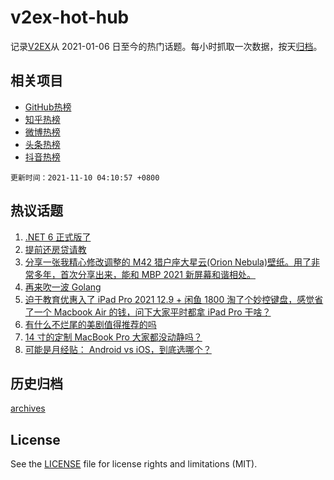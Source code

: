 # v2ex-hot-hub

 记录[V2EX](https://www.v2ex.com/)从 2021-01-06 日至今的热门话题。每小时抓取一次数据，按天[归档](archives)。
 
 ## 相关项目

- [GitHub热榜](https://github.com/lonnyzhang423/github-hot-hub)
- [知乎热榜](https://github.com/lonnyzhang423/zhihu-hot-hub)
- [微博热榜](https://github.com/lonnyzhang423/weibo-hot-hub)
- [头条热榜](https://github.com/lonnyzhang423/toutiao-hot-hub)
- [抖音热榜](https://github.com/lonnyzhang423/douyin-hot-hub)


 `更新时间：2021-11-10 04:10:57 +0800`

## 热议话题

1. [.NET 6 正式版了](https://www.v2ex.com/t/814028)
1. [提前还房贷请教](https://www.v2ex.com/t/814034)
1. [分享一张我精心修改调整的 M42 猎户座大星云(Orion Nebula)壁纸。用了非常多年，首次分享出来，能和 MBP 2021 新屏幕和谐相处。](https://www.v2ex.com/t/814025)
1. [再来吹一波 Golang](https://www.v2ex.com/t/814129)
1. [迫于教育优惠入了 iPad Pro 2021 12.9 + 闲鱼 1800 淘了个妙控键盘，感觉省了一个 Macbook Air 的钱，问下大家平时都拿 iPad Pro 干啥？](https://www.v2ex.com/t/814136)
1. [有什么不烂尾的美剧值得推荐的吗](https://www.v2ex.com/t/814240)
1. [14 寸的定制 MacBook Pro 大家都没动静吗？](https://www.v2ex.com/t/814085)
1. [可能是月经贴： Android vs iOS，到底选哪个？](https://www.v2ex.com/t/814131)

## 历史归档

[archives](archives)

## License

See the [LICENSE](LICENSE) file for license rights and limitations (MIT).
